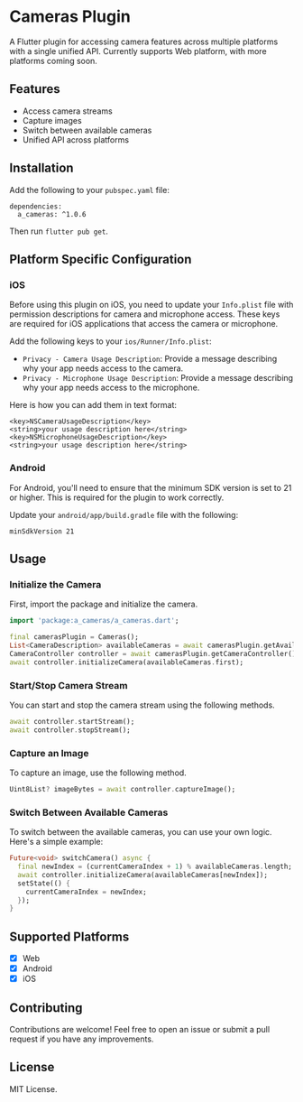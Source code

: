 # Cameras Plugin

A Flutter plugin for accessing camera features across multiple platforms with a single unified API. Currently supports Web platform, with more platforms coming soon.

## Features

- Access camera streams
- Capture images
- Switch between available cameras
- Unified API across platforms

## Installation

Add the following to your `pubspec.yaml` file:

```
dependencies:
  a_cameras: ^1.0.6
```

Then run `flutter pub get`.

## Platform Specific Configuration

### iOS

Before using this plugin on iOS, you need to update your `Info.plist` file with permission descriptions for camera and microphone access. These keys are required for iOS applications that access the camera or microphone. 

Add the following keys to your `ios/Runner/Info.plist`:

- `Privacy - Camera Usage Description`: Provide a message describing why your app needs access to the camera. 
- `Privacy - Microphone Usage Description`: Provide a message describing why your app needs access to the microphone.

Here is how you can add them in text format:

```
<key>NSCameraUsageDescription</key>
<string>your usage description here</string>
<key>NSMicrophoneUsageDescription</key>
<string>your usage description here</string>
```

### Android

For Android, you'll need to ensure that the minimum SDK version is set to 21 or higher. This is required for the plugin to work correctly.

Update your `android/app/build.gradle` file with the following:

```
minSdkVersion 21
```


## Usage

### Initialize the Camera

First, import the package and initialize the camera.

```dart
import 'package:a_cameras/a_cameras.dart';

final camerasPlugin = Cameras();
List<CameraDescription> availableCameras = await camerasPlugin.getAvailableCameras();
CameraController controller = await camerasPlugin.getCameraController();
await controller.initializeCamera(availableCameras.first);
```

### Start/Stop Camera Stream

You can start and stop the camera stream using the following methods.

```dart
await controller.startStream();
await controller.stopStream();
```

### Capture an Image

To capture an image, use the following method.

```dart
Uint8List? imageBytes = await controller.captureImage();
```

### Switch Between Available Cameras

To switch between the available cameras, you can use your own logic. Here's a simple example:

```dart
Future<void> switchCamera() async {
  final newIndex = (currentCameraIndex + 1) % availableCameras.length;
  await controller.initializeCamera(availableCameras[newIndex]);
  setState(() {
    currentCameraIndex = newIndex;
  });
}
```

## Supported Platforms

- [x] Web
- [x] Android
- [x] iOS

## Contributing

Contributions are welcome! Feel free to open an issue or submit a pull request if you have any improvements.

## License

MIT License.

